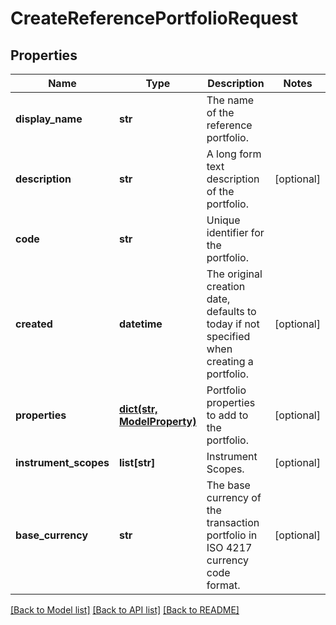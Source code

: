 # CreateReferencePortfolioRequest


## Properties
Name | Type | Description | Notes
------------ | ------------- | ------------- | -------------
**display_name** | **str** | The name of the reference portfolio. | 
**description** | **str** | A long form text description of the portfolio. | [optional] 
**code** | **str** | Unique identifier for the portfolio. | 
**created** | **datetime** | The original creation date, defaults to today if not specified when creating a portfolio. | [optional] 
**properties** | [**dict(str, ModelProperty)**](ModelProperty.md) | Portfolio properties to add to the portfolio. | [optional] 
**instrument_scopes** | **list[str]** | Instrument Scopes. | [optional] 
**base_currency** | **str** | The base currency of the transaction portfolio in ISO 4217 currency code format. | [optional] 

[[Back to Model list]](../README.md#documentation-for-models) [[Back to API list]](../README.md#documentation-for-api-endpoints) [[Back to README]](../README.md)



